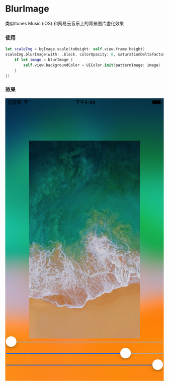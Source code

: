 # BlurImage
类似Itunes Music (iOS) 和网易云音乐上的背景图片虚化效果



### 使用

```swift
let scaleImg = bgImage.scale(toHeight: self.view.frame.height)
scaleImg.blurImage(with: .black, colorOpacity: 0, saturationDeltaFactor: 2.8, blurRadius: 30, completion: { (blurImage) in
	if let image = blurImage {
		self.view.backgroundColor = UIColor.init(patternImage: image)
	}
})
```



### 效果

![sample0](https://github.com/midmirror/BlurImage/blob/master/sample0.png)